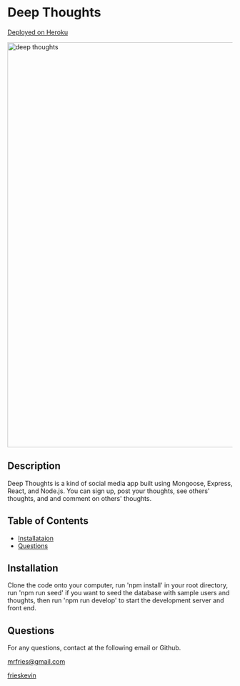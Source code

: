 
  # Deep Thoughts
  
  [Deployed on Heroku](https://salty-cove-54516.herokuapp.com/)
  
  <img width="907" alt="deep thoughts" src="https://user-images.githubusercontent.com/108202153/211723693-2503b3ad-4375-4b89-a262-1113b2bbc72a.png">

  ## Description

  Deep Thoughts is a kind of social media app built using Mongoose, Express, React, and Node.js.  You can sign up, post your thoughts, see others' thoughts, and and comment on others' thoughts.

  ## Table of Contents
  - [Installataion](#installation)
  - [Questions](#questions)

  ## Installation

  Clone the code onto your computer, run 'npm install' in your root directory, run 'npm run seed' if you want to seed the database with sample users and thoughts, then run 'npm run develop' to start the development server and front end.

  ## Questions

  For any questions, contact at the following email or Github.

  [mrfries@gmail.com](mrfries@gmail.com)

  [frieskevin](https://www.github.com/frieskevin)
